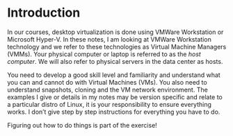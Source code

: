 # Introduction

In our courses, desktop virtualization is done using VMWare Workstation or Microsoft Hyper-V. In these notes, I am looking at VMWare Workstation technology and we refer to these technologies as Virtual Machine Managers (VMMs). Your physical computer or laptop is referred to as the _host computer_. We will also refer to physical servers in the data center as hosts.

You need to develop a good skill level and familiarity and understand what you can and cannot do with Virtual Machines (VMs). You also need to understand snapshots, cloning and the VM network environment. The examples I give or details in my notes may be version specific and relate to a particular distro of Linux, it is your responsibility to ensure everything works. I don’t give step by step instructions for everything you have to do.

Figuring out how to do things is part of the exercise!
